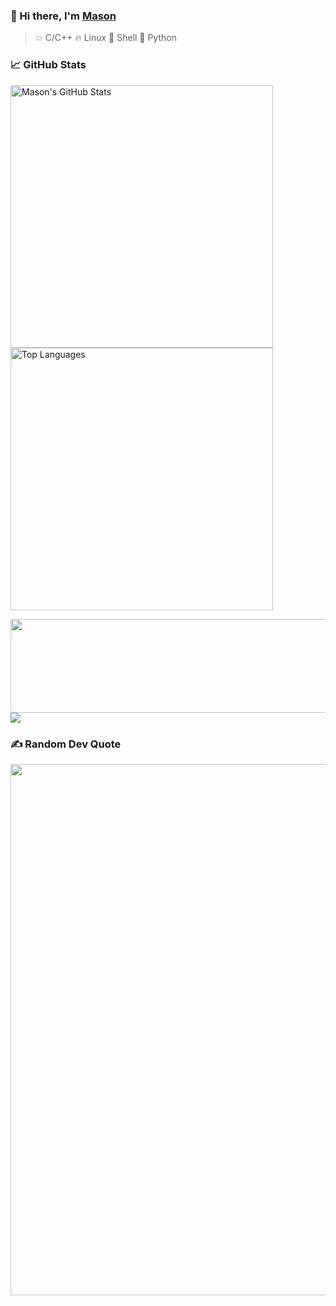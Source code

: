 ### 👋 Hi there, I'm [Mason](https://masoncodinghere.github.io/)

> 💥 C/C++
> 🔥 Linux
> 🌙 Shell
> 🌟 Python

<h3>
  📈 GitHub Stats
  <img src="https://komarev.com/ghpvc/?username=MasonCodingHere&amp;color=brightgreen&amp;style=flat" alt="" align="right"/>
</h3>

<img src="https://github-readme-stats.vercel.app/api?username=MasonCodingHere&count_private=true&show_icons=true&theme=aura&hide=prs,issues,contribs&line_height=37" alt="Mason's GitHub Stats" style="width: 420px;" /> <img src="https://github-readme-stats.vercel.app/api/top-langs/?username=MasonCodingHere&hide=html&layout=compact&theme=aura&card_width=420" alt="Top Languages" style="width:420px;" />

<img src="https://github-readme-streak-stats.herokuapp.com/?user=MasonCodingHere&theme=aura&hide_border=false" style="width:850px; height:150px;">

<img src="https://github-readme-activity-graph.vercel.app/graph?username=MasonCodingHere&theme=nightowl&days=30">

### ✍️ Random Dev Quote
<img src="https://quotes-github-readme.vercel.app/api?type=horizontal&theme=radical" style="width:850px;">
